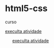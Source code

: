 # html5-css
 curso

<a href="https://camillyvitoria585.github.io/html5-css/execicio/exe 001">execulta atividade</a>
<ul><a href="https://camillyvitoria585.github.io/html5-css/execicio/exe 003">execulta atividade</a></ul>

